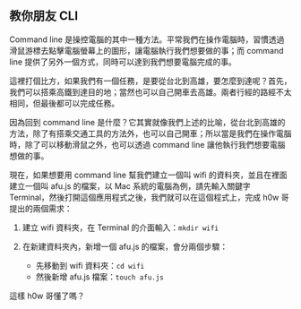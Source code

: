 ## 教你朋友 CLI

Command line 是操控電腦的其中一種方法。平常我們在操作電腦時，習慣透過滑鼠游標去點擊電腦螢幕上的圖形，讓電腦執行我們想要做的事；而  command line 提供了另外一個方式，同時可以達到我們想要電腦完成的事。

這裡打個比方，如果我們有一個任務，是要從台北到高雄，要怎麼到達呢？首先，我們可以搭乘高鐵到達目的地；當然也可以自己開車去高雄。兩者行經的路經不太相同，但最後都可以完成任務。

因為回到 command line 是什麼？它其實就像我們上述的比喻，從台北到高雄的方法，除了有搭乘交通工具的方法外，也可以自己開車；所以當是我們在操作電腦時，除了可以移動滑鼠之外，也可以透過 command line 讓他執行我們想要電腦想做的事。

現在，如果想要用 command line 幫我們建立一個叫 wifi 的資料夾，並且在裡面建立一個叫 afu.js 的檔案，以 Mac 系統的電腦為例，請先輸入關鍵字 Terminal，然後打開這個應用程式之後，我們就可以在這個程式上，完成 h0w 哥提出的兩個需求：

1. 建立 wifi 資料夾，在 Terminal 的介面輸入：`mkdir wifi`

1. 在新建資料夾內，新增一個 afu.js 的檔案，會分兩個步驟：
   * 先移動到 wifi 資料夾：`cd wifi`
   * 然後新增 afu.js 檔案：`touch afu.js`

這樣 h0w 哥懂了嗎？
